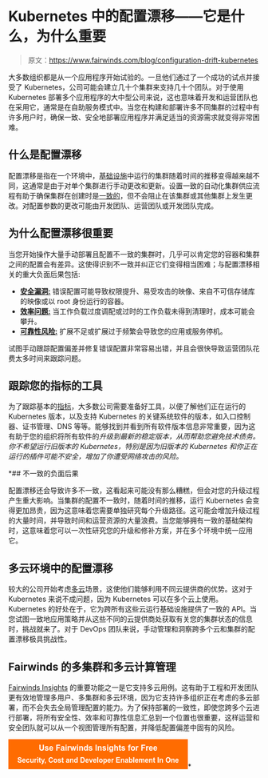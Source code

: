 # Kubernetes 中的配置漂移——它是什么，为什么重要

> 原文：<https://www.fairwinds.com/blog/configuration-drift-kubernetes>

 大多数组织都是从一个应用程序开始试验的。一旦他们通过了一个成功的试点并接受了 Kubernetes，公司可能会建立几十个集群来支持几十个团队。对于使用 Kubernetes 部署多个应用程序的大中型公司来说，这也意味着开发和运营团队也在采用它，通常是在自助服务模式中。当您在构建和部署许多不同集群的过程中有许多用户时，确保一致、安全地部署应用程序并满足适当的资源需求就变得非常困难。

## 什么是配置漂移

配置漂移是指在一个环境中，[基础设施](/blog/why-infrastructure-as-code-kubernetes)中运行的集群随着时间的推移变得越来越不同，这通常是由于对单个集群进行手动更改和更新。设置一致的自动化集群供应流程有助于确保集群在创建时是[一致的](/blog/why-fixing-kubernetes-configuration-inconsistencies-is-critical-for-multi-tenant-and-multi-cluster-environments)，但不会阻止在该集群或其他集群上发生更改。对配置参数的更改可能由开发团队、运营团队或开发团队完成。

## 为什么配置漂移很重要

当您开始操作大量手动部署且配置不一致的集群时，几乎可以肯定您的容器和集群之间的配置会有差异。这使得识别不一致并纠正它们变得相当困难；与配置漂移相关的重大负面后果包括:

*   [**安全漏洞:**](/kubernetes-security) 错误配置可能导致权限提升、易受攻击的映像、来自不可信存储库的映像或以 root 身份运行的容器。
*   [**效率问题:**](/kubernetes-cost-optimization) 当工作负载过度调配或过时的工作负载未得到清理时，成本可能会攀升。
*   [**可靠性风险:**](/blog/kubernetes-best-practices-reliability) 扩展不足或扩展过于频繁会导致您的应用或服务停机。

试图手动跟踪配置偏差并修复错误配置非常容易出错，并且会很快导致运营团队花费太多时间来跟踪问题。

## 跟踪您的指标的工具

为了跟踪基本的[指标](/blog/kubernetes-best-practices-monitoring-alerts)，大多数公司需要准备好工具，以便了解他们正在运行的 Kubernetes 版本，以及支持 Kubernetes 的关键系统软件的版本，如入口控制器、证书管理、DNS 等等。能够找到并看到所有软件版本信息非常重要，因为这有助于您的组织将所有软件的*升级到最新的稳定版本，从而帮助您避免技术债务。你不希望运行旧版本的 Kubernetes，特别是因为旧版本的 Kubernetes 和你正在运行的插件可能不安全，增加了你遭受网络攻击的风险。*

 *## 不一致的负面后果

配置漂移还会导致许多不一致，这看起来可能没有那么糟糕，但会对您的升级过程产生重大影响。当集群的配置不一致时，随着时间的推移，运行 Kubernetes 会变得更加昂贵，因为这意味着您需要单独研究每个升级路径。这可能会增加升级过程的大量时间，并导致时间和运营资源的大量浪费。当您能够拥有一致的基础架构时，这意味着您可以一次性研究您的升级和修补方案，并在多个环境中统一应用它。

## 多云环境中的配置漂移

较大的公司开始考虑[多云](/blog/how-to-operate-kubernetes-in-a-multi-cluster-multi-cloud-world)场景，这使他们能够利用不同云提供商的优势。这对于 Kubernetes 来说不成问题，因为 Kubernetes 可以在多个云上使用。Kubernetes 的好处在于，它为跨所有这些云运行基础设施提供了一致的 API。当您试图一致地应用策略并从这些不同的云提供商处获取有关您的集群状态的信息时，挑战就来了。对于 DevOps 团队来说，手动管理和洞察跨多个云和集群的配置漂移极具挑战性。

## Fairwinds 的多集群和多云计算管理

[Fairwinds Insights](/insights) 的重要功能之一是它支持多云用例。这有助于工程和开发团队更有效地管理多用户、多集群和多云环境，因为它支持许多组织正在考虑的多云部署，而不会失去全局管理配置的能力。为了保持部署的一致性，即使您跨多个云进行部署，将所有安全性、效率和可靠性信息汇总到一个位置也很重要，这样运营和安全团队就可以从一个视图管理所有配置，并降低配置偏差中固有的风险。

[![Use Fairwinds Insights for Free Security, Cost and Developer Enablement In One](img/7c86296320eb01b215d8e2755e9c5b9d.png)](https://cta-redirect.hubspot.com/cta/redirect/2184645/34aa4987-a1f9-438a-a145-d7d82d5c479a)*